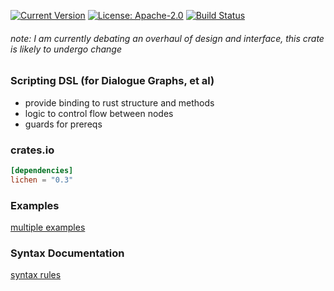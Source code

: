 [![Current Version](http://meritbadge.herokuapp.com/lichen)](https://crates.io/crates/lichen)
[![License: Apache-2.0](https://img.shields.io/crates/l/lichen.svg)](LICENSE)
[![Build Status](https://travis-ci.org/viperscape/lichen.svg?branch=master)](https://travis-ci.org/viperscape/lichen)

###### note: I am currently debating an overhaul of design and interface, this crate is likely to undergo change

### Scripting DSL (for Dialogue Graphs, et al)

- provide binding to rust structure and methods
- logic to control flow between nodes
- guards for prereqs

### crates.io

```toml
[dependencies]
lichen = "0.3"
```

### Examples

[multiple examples](https://github.com/viperscape/lichen/blob/master/examples/)

### Syntax Documentation

[syntax rules](https://github.com/viperscape/lichen/blob/master/docs/syntax.md)
